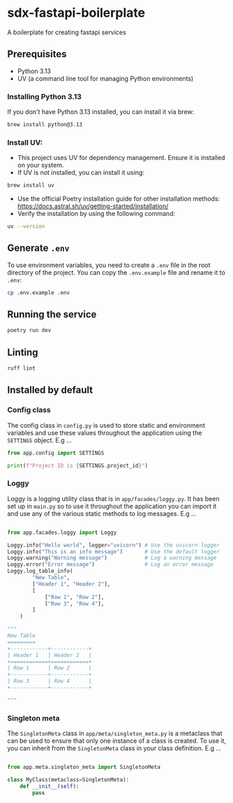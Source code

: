 # sdx-fastapi-boilerplate
A boilerplate for creating fastapi services

## Prerequisites

- Python 3.13
- UV (a command line tool for managing Python environments)

### Installing Python 3.13

If you don't have Python 3.13 installed, you can install it via brew:

```bash
brew install python@3.13
```

### Install UV:
   - This project uses UV for dependency management. Ensure it is installed on your system.
   - If UV is not installed, you can install it using:
```bash
brew install uv
```
- Use the official Poetry installation guide for other installation methods: https://docs.astral.sh/uv/getting-started/installation/
- Verify the installation by using the following command:
```bash
uv --version
```

## Generate `.env`

To use environment variables, you need to create a `.env` file in the root directory of the project. You can copy the `.env.example` file and rename it to `.env`:

```bash
cp .env.example .env
```

## Running the service

```bash
poetry run dev
```

## Linting

```bash
ruff lint
```

## Installed by default

### Config class

The config class in `config.py` is used to store static and environment variables and use these values throughout the application using the `SETTINGS` object. E.g ...

```python
from app.config import SETTINGS

print(f"Project ID is {SETTINGS.project_id}")
```

### Loggy

Loggy is a logging utility class that is in `app/facades/loggy.py`. It has been set up in `main.py` so to use it throughout the application you can import it and use any of the various static methods to log messages. E.g ...

```python

from app.facades.loggy import Loggy

Loggy.info("Hello world", logger="uvicorn") # Use the uvicorn logger
Loggy.info("This is an info message")       # Use the default logger
Loggy.warning("Warning message")            # Log a warning message
Loggy.error("Error message")                # Log an error message
Loggy.log_table_info(
        "New Table",
        ["Header 1", "Header 2"],
        [
            ["Row 1", "Row 2"],
            ["Row 3", "Row 4"],
        ]
    )

"""
New Table
=========
+------------+------------+
| Header 1   | Header 2   |
+============+============+
| Row 1      | Row 2      |
+------------+------------+
| Row 3      | Row 4      |
+------------+------------+

"""
```

### Singleton meta

The `SingletonMeta` class in `app/meta/singleton_meta.py` is a metaclass that can be used to ensure that only one instance of a class is created. To use it, you can inherit from the `SingletonMeta` class in your class definition. E.g ...

```python

from app.meta.singleton_meta import SingletonMeta

class MyClass(metaclass=SingletonMeta):
    def __init__(self):
        pass
```

